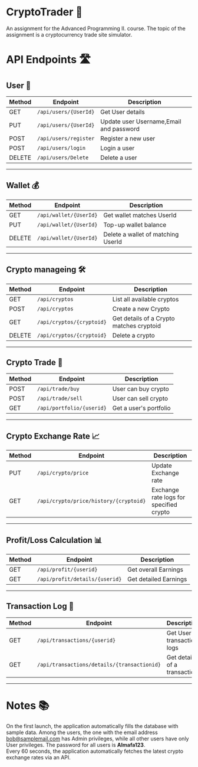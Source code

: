 # CryptoTrader 🚀
An assignment for the Advanced Programming II. course. The topic of the assignment is a cryptocurrency trade site simulator.

# API Endpoints 🛣️ 


## User 👤

| Method | Endpoint                     | Description                              |
|--------|------------------------------|------------------------------------------|
| GET    | `/api/users/{UserId}`        | Get User details                         |
| PUT    | `/api/users/{UserId}`        | Update user Username,Email and password  |
| POST   | `/api/users/register`        | Register a new user                      |
| POST   | `/api/users/login`           | Login a user                             |
| DELETE | `/api/users/Delete`          | Delete a user                            |

---


## Wallet 💰

| Method | Endpoint                     | Description                              |
|--------|------------------------------|------------------------------------------|
| GET    | `/api/wallet/{UserId}`       | Get wallet matches UserId                |
| PUT    | `/api/wallet/{UserId}`       | Top-up wallet balance                    |
| DELETE | `/api/wallet/{UserId}`       | Delete a wallet of matching UserId       |

---


## Crypto manageing 🛠️

| Method | Endpoint                     | Description                              |
|--------|------------------------------|------------------------------------------|
| GET    | `/api/cryptos`               | List all available cryptos               |
| POST   | `/api/cryptos`               | Create a new Crypto                      |
| GET    | `/api/cryptos/{cryptoid}`    | Get details of a Crypto matches cryptoid |
| DELETE | `/api/cryptos/{cryptoid}`    | Delete a crypto                          |

---


## Crypto Trade 💱

| Method | Endpoint                     | Description                              |
|--------|------------------------------|------------------------------------------|
| POST   | `/api/trade/buy`             | User can buy crypto                      |
| POST   | `/api/trade/sell`            | User can sell crypto                     |
| GET    | `/api/portfolio/{userid}`    | Get  a user's portfolio                  |


---


## Crypto Exchange Rate 📈

| Method | Endpoint                              | Description                              |
|--------|---------------------------------------|------------------------------------------|
| PUT    | `/api/crypto/price`                   | Update Exchange rate                     |
| GET    | `/api/crypto/price/history/{cryptoid}`| Exchange rate logs for specified crypto  |

---


## Profit/Loss Calculation 📊

| Method | Endpoint                      | Description                              |
|--------|-------------------------------|------------------------------------------|
| GET    | `/api/profit/{userid}`        | Get overall Earnings                     |
| GET    | `/api/profit/details/{userid}`| Get detailed Earnings                    |

---


## Transaction Log 📜

| Method | Endpoint                                   | Description                              |
|--------|--------------------------------------------|------------------------------------------|
| GET    | `/api/transactions/{userid}`               | Get User's transaction logs              |
| GET    | `/api/transactions/details/{transactionid}`| Get detailes of a transaction            |


---

# Notes 📚

On the first launch, the application automatically fills the database with sample data.
Among the users, the one with the email address bob@samplemail.com has Admin privileges, while all other users have only User privileges. 
The password for all users is **Almafa123**. <br>
Every 60 seconds, the application automatically fetches the latest crypto exchange rates via an API.



